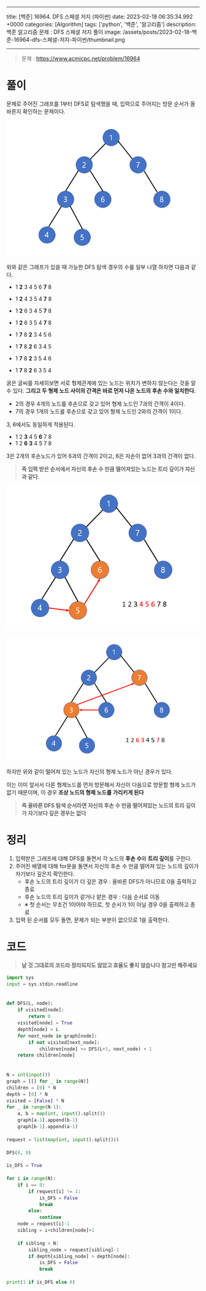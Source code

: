 

---
title: [백준] 16964. DFS 스페셜 저지 (파이썬)
date: 2023-02-18 06:35:34.992 +0000
categories: [Algorithm]
tags: ['python', '백준', '알고리즘']
description: 백준 알고리즘 문제 : DFS 스페셜 저지 풀이
image: /assets/posts/2023-02-18-백준-16964-dfs-스페셜-저지-파이썬/thumbnail.png

---

> 문제 : https://www.acmicpc.net/problem/16964

# 풀이

문제로 주어진 그래프를 1부터 DFS로 탐색했을 때, 입력으로 주어지는 방문 순서가 올바른지 확인하는 문제이다.

![](/assets/posts/2023-02-18-백준-16964-dfs-스페셜-저지-파이썬/img0.png)

위와 같은 그래프가 있을 때 가능한 DFS 탐색 경우의 수를 일부 나열 하자면 다음과 같다.

- 1 **2** 3 4 5 6 **7** 8
- 1 **2** 4 3 5 4 **7** 8
- 1 **2** 6 3 4 5 **7** 8
- 1 **2** 6 3 5 4 **7** 8


- 1 **7** 8 **2** 3 4 5 6
- 1 **7** 8 **2** 6 3 4 5
- 1 **7** 8 **2** 3 5 4 6
- 1 **7** 8 **2** 6 3 5 4

굵은 글씨를 자세히보면 서로 형제관계에 있는 노드는 위치가 변하지 않는다는 것을 알 수 있다.
**그리고 두 형제 노드 사이의 간격은 바로 먼저 나온 노드의 후손 수와 일치한다.**
- 2의 경우 4개의 노드를 후손으로 갖고 있어 형제 노드인 7과의 간격이 4이다.
- 7의 경우 1개의 노드를 후손으로 갖고 있어 형제 노드인 2와의 간격이 1이다.

3, 6에서도 동일하게 적용된다.

- 1 2 **3** 4 5 **6** 7 8
- 1 2 **6** **3** 4 5 7 8

3은 2개의 후손노드가 있어 6과의 간격이 2이고, 6은 자손이 없어 3과의 간격이 없다.

> **즉 입력 받은 순서에서 자신의 후손 수 만큼 떨어져있는 노드는 트리 깊이가 자신과 같다.**

![](/assets/posts/2023-02-18-백준-16964-dfs-스페셜-저지-파이썬/img1.png)


![](/assets/posts/2023-02-18-백준-16964-dfs-스페셜-저지-파이썬/img2.png)


하지만 위와 같이 떨어져 있는 노드가 자신의 형제 노드가 아닌 경우가 있다.

이는 이미 앞서서 다른 형제노드를 먼저 방문해서 자신이 다음으로 방문할 형제 노드가 없기 때문이며, 이 경우 **조상 노드의 형제 노드를 가리키게 된다**

> **즉 올바른 DFS 탐색 순서라면 자신의 후손 수 만큼 떨어져있는 노드의 트리 깊이가 자기보다 깊은 경우는 없다**

# 정리

1. 입력받은 그래프에 대해 DFS를 돌면서 각 노드의 **후손 수**와 **트리 깊이**를 구한다.
2. 주어진 배열에 대해 for문을 돌면서 자신의 후손 수 만큼 떨어져 있는 노드의 깊이가 자기보다 깊은지 확인한다.
	- 후손 노드의 트리 깊이가 더 깊은 경우 : 올바른 DFS가 아니므로 0을 출력하고 종료
    - 후손 노드의 트리 깊이가 같거나 얕은 경우 : 다음 순서로 이동
    - ※  첫 순서는 무조건 1이어야 하므로, 첫 순서가 1이 아닐 경우 0을 출력하고 종료
3. 입력 된 순서를 모두 돌면, 문제가 되는 부분이 없으므로 1을 출력한다.

# 코드

> **날 것 그대로의 코드라 정리되지도 않았고 효율도 좋지 않습니다 참고만 해주세요**

```python
import sys
input = sys.stdin.readline


def DFS(L, node):
    if visited[node]:
        return 0
    visited[node] = True
    depth[node] = L
    for next_node in graph[node]:
        if not visited[next_node]:
            children[node] += DFS(L+1, next_node) + 1
    return children[node]


N = int(input())
graph = [[] for _ in range(N)]
children = [0] * N
depth = [0] * N
visited = [False] * N
for _ in range(N-1):
    a, b = map(int, input().split())
    graph[a-1].append(b-1)
    graph[b-1].append(a-1)

request = list(map(int, input().split()))

DFS(0, 0)

is_DFS = True

for i in range(N):
    if i == 0:
        if request[i] != 1:
            is_DFS = False
            break
        else:
            continue
    node = request[i]-1
    sibling = i+children[node]+1

    if sibling < N:
        sibling_node = request[sibling]-1
        if depth[sibling_node] > depth[node]:
            is_DFS = False
            break

print(1 if is_DFS else 0)
```

        
